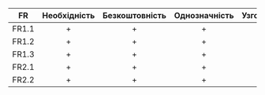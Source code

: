 |  FR   | Необхідність | Безкоштовність | Однозначність | Узгодженість | Завершеність | Атомарність | Здійсненність | Відстежуваність | Перевіряємість |
| :---: | :----------: | :------------: | :-----------: | :----------: | :----------: | :---------: | :-----------: | :-------------: | :------------: |
| FR1.1 |      +       |       +        |       +       |      +       |      +       |      -      |       +       |        +        |       +        |
| FR1.2 |      +       |       +        |       +       |      +       |      +       |      +      |       +       |        +        |       +        |
| FR1.3 |      +       |       +        |       +       |      +       |      +       |      +      |       +       |        +        |       +        |
| FR2.1 |      +       |       +        |       +       |      +       |      +       |      +      |       +       |        +        |       +        |
| FR2.2 |      +       |       +        |       +       |      +       |      +       |      +      |       +       |        +        |       +        |
